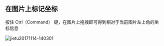 ## 在图片上标记坐标

按住 Ctrl（Command） 键，在图片上拖拽即可得到相对于当前图片左上角的坐标信息

![jietu20171114-140301](https://user-images.githubusercontent.com/1744713/32765164-3526a3dc-c944-11e7-9cff-8f23e04609c5.jpg)
